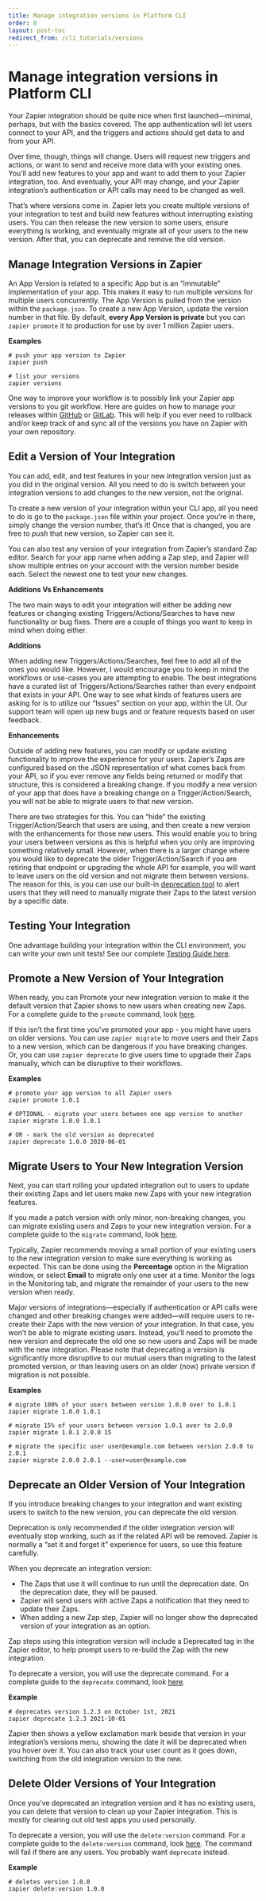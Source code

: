 ```yaml
---
title: Manage integration versions in Platform CLI
order: 8
layout: post-toc
redirect_from: /cli_tutorials/versions
---
```


# Manage integration versions in Platform CLI

Your Zapier integration should be quite nice when first launched—minimal, perhaps, but with the basics covered. The app authentication will let users connect to your API, and the triggers and actions should get data to and from your API.

Over time, though, things will change. Users will request new triggers and actions, or want to send and receive more data with your existing ones. You’ll add new features to your app and want to add them to your Zapier integration, too. And eventually, your API may change, and your Zapier integration’s authentication or API calls may need to be changed as well.

That’s where versions come in. Zapier lets you create multiple versions of your integration to test and build new features without interrupting existing users. You can then release the new version to some users, ensure everything is working, and eventually migrate all of your users to the new version. After that, you can deprecate and remove the old version.

## Manage Integration Versions in Zapier

An App Version is related to a specific App but is an “immutable” implementation of your app. This makes it easy to run multiple versions for multiple users concurrently. The App Version is pulled from the version within the `package.json`. To create a new App Version, update the version number in that file. By default, **every App Version is private** but you can `zapier promote` it to production for use by over 1 million Zapier users.

**Examples**

```
# push your app version to Zapier
zapier push

# list your versions
zapier versions
```

One way to improve your workflow is to possibly link your Zapier app versions to you git workflow. Here are guides on how to manage your releases within [GitHub](https://docs.github.com/en/repositories/releasing-projects-on-github/managing-releases-in-a-repository) or [GitLab](https://docs.gitlab.com/ee/user/project/releases/). This will help if you ever need to rollback and/or keep track of and sync all of the versions you have on Zapier with your own repository.

## Edit a Version of Your Integration

You can add, edit, and test features in your new integration version just as you did in the original version. All you need to do is switch between your integration versions to add changes to the new version, not the original.

To create a new version of your integration within your CLI app, all you need to do is go to the `package.json` file within your project. Once you’re in there, simply change the version number, that’s it! Once that is changed, you are free to _push_ that new version, so Zapier can see it.

You can also test any version of your integration from Zapier’s standard Zap editor. Search for your app name when adding a Zap step, and Zapier will show multiple entries on your account with the version number beside each. Select the newest one to test your new changes.

**Additions Vs Enhancements**

The two main ways to edit your integration will either be adding new features or changing existing Triggers/Actions/Searches to have new functionality or bug fixes. There are a couple of things you want to keep in mind when doing either.

**Additions**

When adding new Triggers/Actions/Searches, feel free to add all of the ones you would like. However, I would encourage you to keep in mind the workflows or use-cases you are attempting to enable. The best integrations have a curated list of Triggers/Actions/Searches rather than every endpoint that exists in your API. One way to see what kinds of features users are asking for is to utilize our “Issues” section on your app, within the UI. Our support team will open up new bugs and or feature requests based on user feedback.

**Enhancements**

Outside of adding new features, you can modify or update existing functionality to improve the experience for your users. Zapier’s Zaps are configured based on the JSON representation of what comes back from your API, so if you ever remove any fields being returned or modify that structure, this is considered a breaking change. If you modify a new version of your app that does have a breaking change on a Trigger/Action/Search, you will not be able to migrate users to that new version.

There are two strategies for this. You can “hide” the existing Trigger/Action/Search that users are using, and then create a new version with the enhancements for those new users. This would enable you to bring your users between versions as this is helpful when you only are improving something relatively small. However, when there is a larger change where you would like to deprecate the older Trigger/Action/Search if you are retiring that endpoint or upgrading the whole API for example, you will want to leave users on the old version and not migrate them between versions. The reason for this, is you can use our built-in [deprecation tool](#deprecate-an-older-version-of-your-integration) to alert users that they will need to manually migrate their Zaps to the latest version by a specific date.

## Testing Your Integration

One advantage building your integration within the CLI environment, you can write your own unit tests!
See our complete [Testing Guide here](https://platform.zapier.com/reference/cli-docs#testing).

## Promote a New Version of Your Integration

When ready, you can Promote your new integration version to make it the default version that Zapier shows to new users when creating new Zaps. For a complete guide to the `promote` command, look [here](https://platform.zapier.com/reference/cli-docs#promoting-an-app-version).

If this isn’t the first time you’ve promoted your app - you might have users on older versions. You can use `zapier migrate` to move users and their Zaps to a new version, which can be dangerous if you have breaking changes. Or, you can use `zapier deprecate` to give users time to upgrade their Zaps manually, which can be disruptive to their workflows.

**Examples**

```
# promote your app version to all Zapier users
zapier promote 1.0.1

# OPTIONAL - migrate your users between one app version to another
zapier migrate 1.0.0 1.0.1

# OR - mark the old version as deprecated
zapier deprecate 1.0.0 2020-06-01
```
## Migrate Users to Your New Integration Version

Next, you can start rolling your updated integration out to users to update their existing Zaps and let users make new Zaps with your new integration features.

If you made a patch version with only minor, non-breaking changes, you can migrate existing users and Zaps to your new integration version. For a complete guide to the `migrate` command, look [here](https://platform.zapier.com/reference/cli-docs#promoting-an-app-version).

Typically, Zapier recommends moving a small portion of your existing users to the new integration version to make sure everything is working as expected. This can be done using the **Percentage** option in the Migration window, or select **Email** to migrate only one user at a time. Monitor the logs in the Monitoring tab, and migrate the remainder of your users to the new version when ready. 

Major versions of integrations—especially if authentication or API calls were changed and other breaking changes were added—will require users to re-create their Zaps with the new version of your integration. In that case, you won’t be able to migrate existing users. Instead, you’ll need to promote the new version and deprecate the old one so new users and Zaps will be made with the new integration. Please note that deprecating a version is significantly more disruptive to our mutual users than migrating to the latest promoted version, or than leaving users on an older (now) private version if migration is not possible.

**Examples**

```
# migrate 100% of your users between version 1.0.0 over to 1.0.1
zapier migrate 1.0.0 1.0.1

# migrate 15% of your users between version 1.0.1 over to 2.0.0
zapier migrate 1.0.1 2.0.0 15

# migrate the specific user user@example.com between version 2.0.0 to 2.0.1
zapier migrate 2.0.0 2.0.1 --user=user@example.com
```

## Deprecate an Older Version of Your Integration

If you introduce breaking changes to your integration and want existing users to switch to the new version, you can deprecate the old version.

Deprecation is only recommended if the older integration version will eventually stop working, such as if the related API will be removed. Zapier is normally a “set it and forget it” experience for users, so use this feature carefully.

When you deprecate an integration version:

* The Zaps that use it will continue to run until the deprecation date. On the deprecation date, they will be paused.
* Zapier will send users with active Zaps a notification that they need to update their Zaps.
* When adding a new Zap step, Zapier will no longer show the deprecated version of your integration as an option.

Zap steps using this integration version will include a Deprecated tag in the Zapier editor, to help prompt users to re-build the Zap with the new integration.

To deprecate a version, you will use the deprecate command. For a complete guide to the `deprecate` command, look [here](https://platform.zapier.com/reference/cli-docs#deprecate).

**Example**

```
# deprecates version 1.2.3 on October 1st, 2021
zapier deprecate 1.2.3 2021-10-01
```

Zapier then shows a yellow exclamation mark beside that version in your integration’s versions menu, showing the date it will be deprecated when you hover over it. You can also track your user count as it goes down, switching from the old integration version to the new.

## Delete Older Versions of Your Integration

Once you’ve deprecated an integration version and it has no existing users, you can delete that version to clean up your Zapier integration. This is mostly for clearing out old test apps you used personally.

To deprecate a version, you will use the `delete:version` command. For a complete guide to the `delete:version` command, look [here](https://platform.zapier.com/reference/cli-docs#deleteversion). The command will fail if there are any users. You probably want `deprecate` instead.

**Example**

```
# deletes version 1.0.0
zapier delete:version 1.0.0
```
